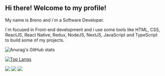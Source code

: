 
## Hi there! Welcome to my profile!

My name is Breno and i`m a Software Developer.

I`m focused in Front-end development and i use some tools like HTML, CSS, ReactJS, React Native, Redux, NodeJS, NextJS, JavaScript and TypeScript to build some of my projects.


![Anurag's GitHub stats](https://github-readme-stats.vercel.app/api?username=BrenoBertapele&show_icons=true&theme=dark)

[![Top Langs](https://github-readme-stats.vercel.app/api/top-langs/?username=BrenoBertapele&layout=compact)](https://github.com/BrenoBertapele/github-readme-stats)

<div> 
  <a href="https://instagram.com/b.bertapele" target="_blank"><img src="https://img.shields.io/badge/-Instagram-%23E4405F?style=for-the-badge&logo=instagram&logoColor=white" target="_blank"></a>
  <a href = "mailto:bertapele@gmail.com"><img src="https://img.shields.io/badge/-Gmail-%23333?style=for-the-badge&logo=gmail&logoColor=white" target="_blank"></a>
  <a href="https://www.linkedin.com/in/breno-bertapele-a90b1a75/" target="_blank"><img src="https://img.shields.io/badge/-LinkedIn-%230077B5?style=for-the-badge&logo=linkedin&logoColor=white" target="_blank"></a> 
  
</div>
